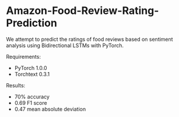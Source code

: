 # Amazon-Food-Review-Rating-Prediction
We attempt to predict the ratings of food reviews based on sentiment analysis using Bidirectional LSTMs with PyTorch.

Requirements:
* PyTorch 1.0.0
* Torchtext 0.3.1

Results:
* 70% accuracy 
* 0.69 F1 score
* 0.47 mean absolute deviation
